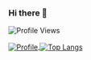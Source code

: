 ### Hi there 👋
![Profile Views](https://komarev.com/ghpvc/?username=SasinduDilshara&color=brightgreen)

<a href="https://github.com/SasinduDilshara">
  <img alt="Profile" align="center" src="https://github-readme-stats.vercel.app/api?username=SasinduDilshara&count_private=true&show_icons=true&custom_title=My%20Github%20Statistics" />
</a>
<a href="https://github.com/SasinduDilshara">
  <img alt="Top Langs" align="center" src="https://github-readme-stats.vercel.app/api/top-langs/?username=SasinduDilshara&exclude_repo=kvasir,machine-learning&langs_count=9&layout=compact&hide=CSS,PHP" />
</a>

